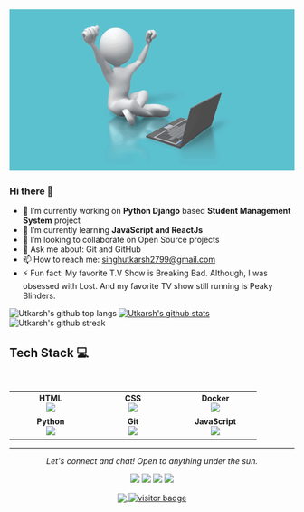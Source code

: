<img src="https://github.com/Utkarsh299-tech/Utkarsh299-tech/blob/main/animated-gifs.gif" alt="Animated gif">

### Hi there 👋

- 🔭 I’m currently working on **Python Django** based **Student Management System** project
- 🌱 I’m currently learning **JavaScript and ReactJs**
- 👯 I’m looking to collaborate on Open Source projects
- 💬 Ask me about: Git and GitHub
- 📫 How to reach me: singhutkarsh2799@gmail.com
- ⚡ Fun fact: My favorite T.V Show is Breaking Bad. Although, I was obsessed with Lost. And my favorite TV show still running is Peaky Blinders.


![Utkarsh's github top langs](https://github-readme-stats.vercel.app/api/top-langs?username=Utkarsh299-tech&show_icons=true&locale=en&layout=compact&theme=gruvbox)
[![Utkarsh's github stats](https://github-readme-stats.vercel.app/api?username=Utkarsh299-tech&show_icons=true&theme=radical)](https://github.com/Utkarsh299-tech/github-readme-stats)
![Utkarsh's github streak](https://github-readme-streak-stats.herokuapp.com/?user=Utkarsh299-tech&show_icons=true&locale=en&layout=compact&theme=gruvbox)

## Tech Stack :computer:

<br>
<table>
<tbody>
 <tr>
<td align="center" width="20%">
<span><b><center>HTML</center></b></span> 
<img height=60px src="https://cdn.pixabay.com/photo/2017/08/05/11/16/logo-2582748_1280.png"> 
</td>

<td align="center" width="20%">
<span><b><center>CSS</center></b></span> 
<img height=60px src="https://cdn.pixabay.com/photo/2017/08/05/11/16/logo-2582747_1280.png"> 
</td>

<td align="center" width="20%">
<span><b><center>Docker</center></b></span> 
<img height=60px src="https://encrypted-tbn0.gstatic.com/images?q=tbn%3AANd9GcTApU_6Eg4oWx3NMhLifHmNEkxjeMxfd3oGUA&usqp=CAU"> 
</td>
</tr>

<tr>
<td align="center" width="20%">
<span><b><center>Python</center></b></span> 
<img height=65px src="https://www.python.org/static/community_logos/python-logo.png"> 
</td>

<td align="center" width="20%">
<span><b><center>Git</center></b></span> 
<img height=65px src="https://git-scm.com/images/logos/downloads/Git-Logo-2Color.png"> 
</td>

<td align="center" width="20%">
<span><b><center>JavaScript</center></b></span> 
<img height=65px src="https://cdn.pixabay.com/photo/2015/04/23/17/41/javascript-736401_1280.png"> 
</td>
</tr>
</tbody>
</table>
<hr>
<p align="center">
  <i>Let's connect and chat! Open to anything under the sun.</i>

  <p align="center">
    <a href="https://twitter.com/Utkarsh32664143" alt="Twitter"><img src="https://raw.githubusercontent.com/jayehernandez/jayehernandez/a7a82fe5586c5a4c293dc393b87d9c66df682b0b/readme/twitter-fill.svg"></a>
    <a href="https://www.linkedin.com/in/utkarsh-singh-648216191/" alt="Linkedin"><img src="https://raw.githubusercontent.com/jayehernandez/jayehernandez/a7a82fe5586c5a4c293dc393b87d9c66df682b0b/readme/linkedin-fill.svg"></a>
    <a href="mailto:singhutkarsh2799@gmail.com" alt="Contact me"><img src="https://raw.githubusercontent.com/jayehernandez/jayehernandez/a7a82fe5586c5a4c293dc393b87d9c66df682b0b/readme/mail-fill.svg"></a>
    <a href="https://utkarsh299-tech.github.io/myportfolio/" alt="My site"><img src="https://raw.githubusercontent.com/jayehernandez/jayehernandez/a7a82fe5586c5a4c293dc393b87d9c66df682b0b/readme/external-link-line.svg"></a>
  </p>

  <p align="center">
    <a href="http://hits.dwyl.com/Utkarsh299-tech/Utkarsh299-tech">
      <img align="center" src="http://hits.dwyl.com/Utkarsh299-tech/Utkarsh299-tech.svg">
    </a>
    <a href="https://visitor-badge.glitch.me/badge?page_id=Utkarsh299-tech.visitor-badge">
      <img align="center" src="https://visitor-badge.glitch.me/badge?page_id=Utkarsh299-tech" alt="visitor badge">
    </a>
  </p>
</p>
